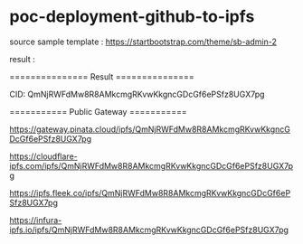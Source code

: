 # poc-deployment-github-to-ipfs

source sample template : https://startbootstrap.com/theme/sb-admin-2

result :

=============== Result ===============

CID: QmNjRWFdMw8R8AMkcmgRKvwKkgncGDcGf6ePSfz8UGX7pg

=========== Public Gateway ===========

https://gateway.pinata.cloud/ipfs/QmNjRWFdMw8R8AMkcmgRKvwKkgncGDcGf6ePSfz8UGX7pg

https://cloudflare-ipfs.com/ipfs/QmNjRWFdMw8R8AMkcmgRKvwKkgncGDcGf6ePSfz8UGX7pg

https://ipfs.fleek.co/ipfs/QmNjRWFdMw8R8AMkcmgRKvwKkgncGDcGf6ePSfz8UGX7pg

https://infura-ipfs.io/ipfs/QmNjRWFdMw8R8AMkcmgRKvwKkgncGDcGf6ePSfz8UGX7pg
